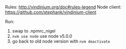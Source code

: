 Rules: http://vindinium.org/doc#rules-legend
Node client: https://github.com/stephank/vindinium-client

Run:
1. swap to .npmrc_nigel
2. `nvm use node` use node v5.0.0
3. go back to old node version with `nvm deactivate`

